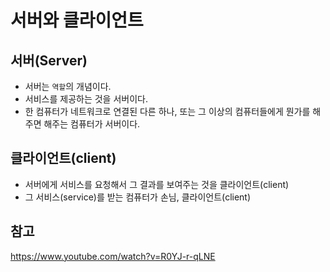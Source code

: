# 서버와 클라이언트

## 서버(Server)
- 서버는 `역할`의 개념이다.
- 서비스를 제공하는 것을 서버이다.
- 한 컴퓨터가 네트워크로 연결된 다른 하나, 또는 그 이상의 컴퓨터들에게 뭔가를 해주면 해주는 컴퓨터가 서버이다.

## 클라이언트(client)
- 서버에게 서비스를 요청해서 그 결과를 보여주는 것을 클라이언트(client)
- 그 서비스(service)를 받는 컴퓨터가 손님, 클라이언트(client)



## 참고
<https://www.youtube.com/watch?v=R0YJ-r-qLNE>